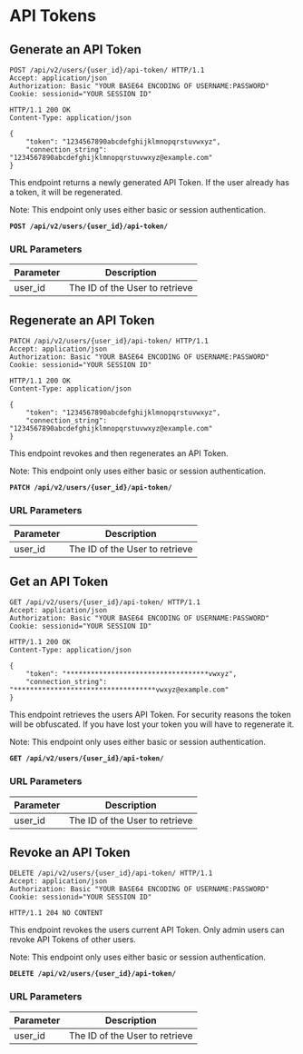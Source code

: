 # API Tokens

## Generate an API Token

```http
POST /api/v2/users/{user_id}/api-token/ HTTP/1.1
Accept: application/json
Authorization: Basic "YOUR BASE64 ENCODING OF USERNAME:PASSWORD"
Cookie: sessionid="YOUR SESSION ID"
```

```http
HTTP/1.1 200 OK
Content-Type: application/json

{
    "token": "1234567890abcdefghijklmnopqrstuvwxyz",
    "connection_string": "1234567890abcdefghijklmnopqrstuvwxyz@example.com"
}
```

This endpoint returns a newly generated API Token.
If the user already has a token, it will be regenerated.

Note: This endpoint only uses either basic or session authentication.

**`POST /api/v2/users/{user_id}/api-token/`**

### URL Parameters

Parameter | Description
--------- | -----------
user_id   | The ID of the User to retrieve










## Regenerate an API Token

```http
PATCH /api/v2/users/{user_id}/api-token/ HTTP/1.1
Accept: application/json
Authorization: Basic "YOUR BASE64 ENCODING OF USERNAME:PASSWORD"
Cookie: sessionid="YOUR SESSION ID"
```

```http
HTTP/1.1 200 OK
Content-Type: application/json

{
    "token": "1234567890abcdefghijklmnopqrstuvwxyz",
    "connection_string": "1234567890abcdefghijklmnopqrstuvwxyz@example.com"
}
```

This endpoint revokes and then regenerates an API Token.

Note: This endpoint only uses either basic or session authentication.

**`PATCH /api/v2/users/{user_id}/api-token/`**

### URL Parameters

Parameter | Description
--------- | -----------
user_id   | The ID of the User to retrieve










## Get an API Token

```http
GET /api/v2/users/{user_id}/api-token/ HTTP/1.1
Accept: application/json
Authorization: Basic "YOUR BASE64 ENCODING OF USERNAME:PASSWORD"
Cookie: sessionid="YOUR SESSION ID"
```

```http
HTTP/1.1 200 OK
Content-Type: application/json

{
    "token": "***********************************vwxyz",
    "connection_string": "***********************************vwxyz@example.com"
}
```

This endpoint retrieves the users API Token. For security reasons the token
will be obfuscated. If you have lost your token you will have to regenerate it.

Note: This endpoint only uses either basic or session authentication.

**`GET /api/v2/users/{user_id}/api-token/`**

### URL Parameters

Parameter | Description
--------- | -----------
user_id   | The ID of the User to retrieve










## Revoke an API Token

```http
DELETE /api/v2/users/{user_id}/api-token/ HTTP/1.1
Accept: application/json
Authorization: Basic "YOUR BASE64 ENCODING OF USERNAME:PASSWORD"
Cookie: sessionid="YOUR SESSION ID"
```

```http
HTTP/1.1 204 NO CONTENT
```

This endpoint revokes the users current API Token.
Only admin users can revoke API Tokens of other users.

Note: This endpoint only uses either basic or session authentication.

**`DELETE /api/v2/users/{user_id}/api-token/`**

### URL Parameters

Parameter | Description
--------- | -----------
user_id   | The ID of the User to retrieve
